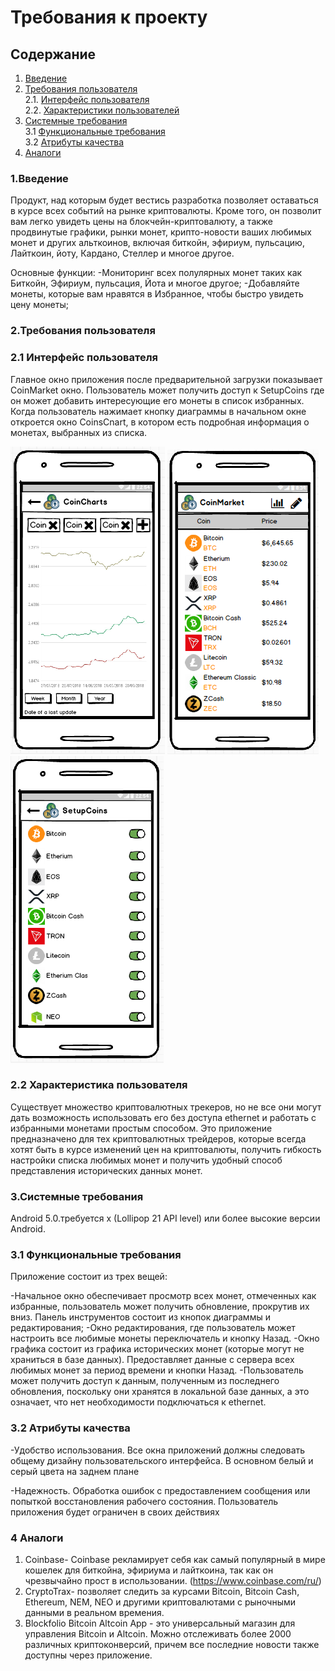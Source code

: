 # Требования к проекту

## Содержание
1. [Введение](#1)
2. [Требования пользователя](#2) <br>
  2.1. [Интерфейс пользователя](#2.1) <br>
  2.2. [Характеристики пользователей](#2.2) <br>
3. [Системные требования](#3) <br>
  3.1 [Функциональные требования](#3.1) <br>
  3.2 [Атрибуты качества](#3.2) <br>
4. [Аналоги](#4) <br>

### 1.Введение<a name="1"></a>
	
  Продукт, над которым будет вестись разработка позволяет оставаться в курсе всех событий на рынке криптовалюты. Кроме того, он позволит вам легко увидеть цены на блокчейн-криптовалюту, а также продвинутые графики, рынки монет, крипто-новости ваших любимых монет и других альткоинов, включая биткойн, эфириум, пульсацию, Лайткоин, йоту, Кардано, Стеллер и многое другое. 
  
  Основные функции:
  -Мониторинг всех полулярных монет таких как Биткойн, Эфириум, пульсация, Йота и многое другое;
  -Добавляйте монеты, которые вам нравятся в Избранное, чтобы быстро увидеть цену монеты;

### 2.Требования пользователя<a name="2"></a>
### 2.1 Интерфейс пользователя<a name="2.1"></a>
Главное окно приложения после предварительной загрузки показывает CoinMarket окно. Пользователь может получить доступ к SetupCoins где он может добавить интересующие его монеты в список избранных. Когда пользователь нажимает кнопку диаграммы в начальном окне откроется окно CoinsCnart, в котором есть подробная информация о монетах, выбранных из списка.

![](https://github.com/AndreiGlinka830501/TRTPO2/blob/main/mockups/CoinCharts.PNG)
![](https://github.com/AndreiGlinka830501/TRTPO2/blob/main/mockups/CoinMarket.PNG)
![](https://github.com/AndreiGlinka830501/TRTPO2/blob/main/mockups/SetupCoins.PNG)

### 2.2 Характеристика пользователя<a name="2.2"></a>
  Существует множество криптовалютных трекеров, но не все они могут дать возможность использовать его без доступа ethernet и работать с избранными монетами простым способом. Это приложение предназначено для тех криптовалютных трейдеров, которые всегда хотят быть в курсе изменений цен на криптовалюты, получить гибкость настройки списка любимых монет и получить удобный способ представления исторических данных монет.
 
### 3.Системные требования<a name="3"></a>

Android 5.0.требуется x (Lollipop 21 API level) или более высокие версии Android.

### 3.1 Функциональные требования<a name="3.1"></a>

  Приложение состоит из трех вещей:

  -Начальное окно обеспечивает просмотр всех монет, отмеченных как избранные, пользователь может получить обновление, прокрутив их вниз. Панель инструментов состоит из кнопок диаграммы и    редактирования;
  -Окно редактирования, где пользователь может настроить все любимые монеты переключатель и кнопку Назад.
  -Окно графика состоит из графика исторических монет (которые могут не храниться в базе данных). Предоставляет данные с сервера всех любимых монет за период времени и кнопки Назад.
  -Пользователь может получить доступ к данным, полученным из последнего обновления, поскольку они хранятся в локальной базе данных, а это означает, что нет необходимости подключаться к       ethernet.

### 3.2 Атрибуты качества<a name="3.2"></a>

  -Удобство использования. Все окна приложений должны следовать общему дизайну пользовательского интерфейса. В основном белый и серый цвета на заднем плане

  -Надежность. Обработка ошибок с предоставлением сообщения или попыткой восстановления рабочего состояния. Пользователь приложения будет ограничен в своих действиях
  
### 4 Аналоги<a name="4"></a>
1.	Coinbase- Coinbase рекламирует себя как самый популярный в мире кошелек для биткойна, эфириума и лайткоина, так как он чрезвычайно прост в использовании.	 (https://www.coinbase.com/ru/)
2.	CryptoTrax- позволяет следить за курсами Bitcoin, Bitcoin Cash, Ethereum, NEM, NEO и другими криптовалютами с рыночными данными в реальном времения.
3.	Blockfolio Bitcoin Altcoin App - это универсальный магазин для управления Bitcoin и Altcoin. Можно отслеживать более 2000 различных криптоконверсий, причем все последние новости также доступны через приложение.

